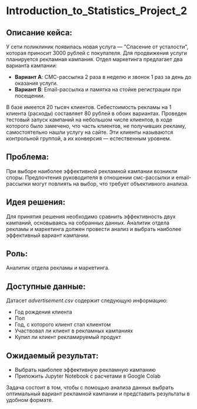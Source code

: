 # Introduction_to_Statistics_Project_2
## Описание кейса:

У сети поликлиник появилась новая услуга — "Спасение от усталости", которая приносит 3000 рублей с покупателя. Для продвижения услуги планируется рекламная кампания. Отдел маркетинга предлагает два варианта кампании:

- **Вариант A**: СМС-рассылка 2 раза в неделю и звонок 1 раз за день до оказания услуги.
- **Вариант B**: Email-рассылка и памятка на стойке регистрации при посещении.

В базе имеется 20 тысяч клиентов. Себестоимость рекламы на 1 клиента (расходы) составляет 80 рублей в обоих вариантах. Проведен тестовый запуск кампаний на небольшом числе клиентов, в ходе которого было замечено, что часть клиентов, не получивших рекламу, самостоятельно нашли услугу на сайте. Эти клиенты называются контрольной группой, а их конверсия — естественным уровнем.

## Проблема:

При выборе наиболее эффективной рекламной кампании возникли споры. Предпочтения руководителя в отношении смс-рассылки и email-рассылки могут повлиять на выбор, что требует объективного анализа.

## Идея решения:

Для принятия решения необходимо сравнить эффективность двух кампаний, основываясь на собранных данных. Аналитик отдела рекламы и маркетинга должен провести анализ и выбрать наиболее эффективный вариант кампании.

## Роль:
Аналитик отдела рекламы и маркетинга.

## Доступные данные:
Датасет *advertisement.csv* содержит следующую информацию:
- Год рождения клиента
- Пол
- Год, с которого клиент стал клиентом
- Участвовал ли клиент в рекламных кампаниях
- Купил ли клиент рекламируемый продукт

## Ожидаемый результат:
- Выбрать наиболее эффективную рекламную кампанию
- Приложить Jupyter Notebook с расчетами в Google Colab

Задача состоит в том, чтобы с помощью анализа данных выбрать оптимальный вариант рекламной кампании и представить результаты в удобном формате.
